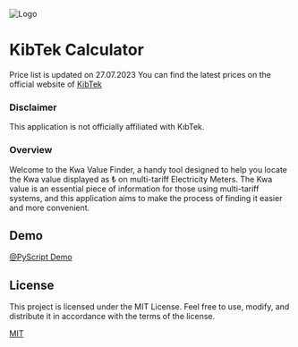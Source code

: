 
![Logo](https://www.kibtek.com/wp-content/themes/kibtek4/images/logo-1036884328.png)


# KibTek Calculator
Price list is updated on 27.07.2023
You can find the latest prices on the official website of [KibTek](https://www.kibtek.com/)

### Disclaimer
This application is not officially affiliated with KıbTek.

### Overview
Welcome to the Kwa Value Finder, a handy tool designed to help you locate the Kwa value displayed as ₺ on multi-tariff Electricity Meters. The Kwa value is an essential piece of information for those using multi-tariff systems, and this application aims to make the process of finding it easier and more convenient.


## Demo

[@PyScript Demo](https://devecy.com/kibtek-calculator/)


## License

This project is licensed under the MIT License. Feel free to use, modify, and distribute it in accordance with the terms of the license.

[MIT](https://choosealicense.com/licenses/mit/)

